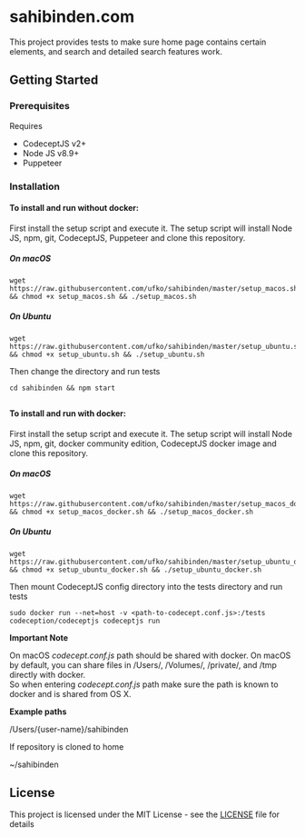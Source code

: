 # sahibinden.com
This project provides tests to make sure home page contains certain elements, and search and detailed search features work.

## Getting Started

### Prerequisites

Requires 
- CodeceptJS v2+
- Node JS v8.9+
- Puppeteer

### Installation

#### To install and run without docker:

First install the setup script and execute it. The setup script will install Node JS, npm, git, CodeceptJS, Puppeteer and clone this repository.

##### On macOS
```
wget https://raw.githubusercontent.com/ufko/sahibinden/master/setup_macos.sh && chmod +x setup_macos.sh && ./setup_macos.sh
```
##### On Ubuntu

```
wget https://raw.githubusercontent.com/ufko/sahibinden/master/setup_ubuntu.sh && chmod +x setup_ubuntu.sh && ./setup_ubuntu.sh
```

Then change the directory and run tests

```
cd sahibinden && npm start
```
##

#### To install and run with docker:

First install the setup script and execute it. The setup script will install Node JS, npm, git, docker community edition, CodeceptJS docker image and clone this repository.

##### On macOS

```
wget https://raw.githubusercontent.com/ufko/sahibinden/master/setup_macos_docker.sh && chmod +x setup_macos_docker.sh && ./setup_macos_docker.sh
```

##### On Ubuntu

```
wget https://raw.githubusercontent.com/ufko/sahibinden/master/setup_ubuntu_docker.sh && chmod +x setup_ubuntu_docker.sh && ./setup_ubuntu_docker.sh
```
Then mount CodeceptJS config directory into the tests directory and run tests

```
sudo docker run --net=host -v <path-to-codecept.conf.js>:/tests codeception/codeceptjs codeceptjs run
```

**Important Note** 

On macOS *codecept.conf.js* path should be shared with docker. On macOS by default, you can share files in /Users/, /Volumes/, /private/, and /tmp directly with docker.   
So when entering *codecept.conf.js* path make sure the path is known to docker and is shared from OS X. 

**Example paths**

/Users/{user-name}/sahibinden

If repository is cloned to home
 
~/sahibinden


## License

This project is licensed under the MIT License - see the [LICENSE](LICENSE) file for details
